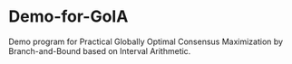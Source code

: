 # Demo-for-GoIA
Demo program for Practical Globally Optimal Consensus Maximization by Branch-and-Bound based on Interval Arithmetic.
